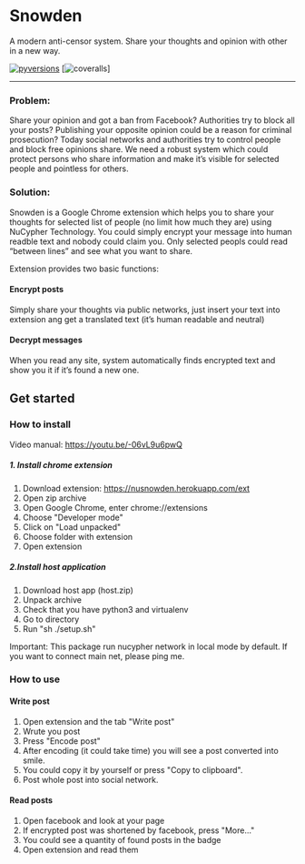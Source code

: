 
# Snowden
A modern anti-censor system. Share your thoughts and opinion with other in a new way.

[![pyversions](https://img.shields.io/pypi/pyversions/nucypher.svg)](https://pypi.org/project/nucypher/)
[![coveralls](https://coveralls.io/repos/github/nucypher/nucypher/badge.svg?branch=master)]

---
### Problem:
Share your opinion and got a ban from Facebook? Authorities try to block all your posts? Publishing your opposite opinion could be a reason for criminal prosecution? Today social networks and authorities try to control people and block free opinions share. We need a robust system which could protect persons who share information and make it’s visible for selected people and pointless for others.
 
### Solution:
Snowden is a Google Chrome extension which helps you to share your thoughts for selected list of people (no limit how much they are) using NuCypher Technology. You could simply encrypt your message into human readble text and nobody could claim you. Only selected peopls could read “between lines” and see what you want to share.

Extension provides two basic functions:
 
#### Encrypt posts
Simply share your thoughts via public networks, just insert your text into extension ang get a translated text (it’s human readable and neutral)

#### Decrypt messages
When you read any site, system automatically finds encrypted text and show you it if it’s found a new one.

## Get started

### How to install
Video manual: https://youtu.be/-06vL9u6pwQ

##### 1. Install chrome extension 

1. Download extension: https://nusnowden.herokuapp.com/ext
2. Open zip archive
3. Open Google Chrome, enter chrome://extensions
4. Choose "Developer mode"
5. Click on "Load unpacked"
6. Choose folder with extension
7. Open extension

##### 2.Install host application
1. Download host app (host.zip)
2. Unpack archive
3. Check that you have python3 and virtualenv
4. Go to directory
5. Run "sh ./setup.sh"

Important:
This package run nucypher network in local mode by default. If you want to connect main net, please ping me.


### How to use

#### Write post

1. Open extension and the tab "Write post"
2. Wrute you post
3. Press "Encode post"
4. After encoding (it could take time) you will see a post converted into smile.
5. You could copy it by yourself or press "Copy to clipboard".
6. Post whole post into social network.

#### Read posts

1. Open facebook and look at your page
2. If encrypted post was shortened by facebook, press "More..."
3. You could see a quantity of found posts in the badge
4. Open extension and read them


